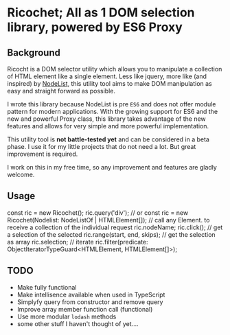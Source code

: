 # Ricochet; All as 1 DOM selection library, powered by ES6 Proxy

## Background

Ricocht is a DOM selector utility which allows you to manipulate a collection of HTML element like a single element.
Less like jquery, more like (and inspired) by [NodeList](https://github.com/eorroe/NodeList.js), this utility tool aims to make DOM manipulation as easy and straight forward as possible.

I wrote this library because NodeList is pre `ES6` and does not offer module pattern for modern applications. With the growing support for ES6 and the new and powerful Proxy class, this library takes advantage of the new features and allows for very simple and more powerful implementation.

This utility tool is **not battle-tested yet** and can be considered in a beta phase. I use it for my little projects that do not need a lot. But great improvement is required.

I work on this in my free time, so any improvement and features are gladly welcome.

## Usage

  const ric = new Ricochet();
  ric.query('div');
  // or
  const ric = new Ricochet(Nodelist: NodeListOf<Element> | HTMLElement[]);
  // call any Element.<method or property> to receive a collection of the individual request
  ric.nodeName;
  ric.click();
  // get a selection of the selected
  ric.range(start, end, skips);
  // get the selection as array
  ric.selection;
  // iterate
  ric.filter(predicate: ObjectIteratorTypeGuard<HTMLElement, HTMLElement[]>);

## TODO

* Make fully functional
* Make intellisence available when used in TypeScript
* Simplyfy query from constructor and remove query
* Improve array member function call (functional)
* Use more modular `lodash` methods
* some other stuff I haven't thought of yet....